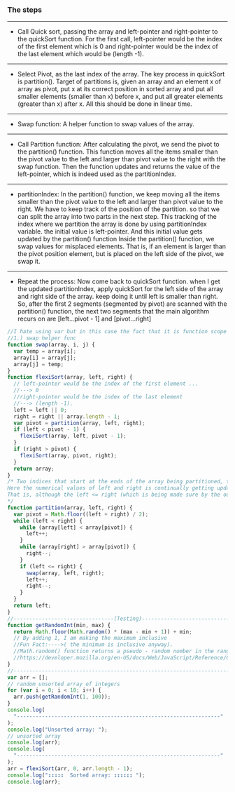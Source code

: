 ### The steps

---

- Call Quick sort, passing the array and left-pointer and right-pointer to the quickSort function. For the first call, left-pointer would be the index of the first element which is 0 and right-pointer would be the index of the last element which would be (length -1).

---

- Select Pivot, as the last index of the array. The key process in quickSort is partition(). Target of partitions is, given an array and an element x of array as pivot, put x at its correct position in sorted array and put all smaller elements (smaller than x) before x, and put all greater elements (greater than x) after x. All this should be done in linear time.

---

- Swap function: A helper function to swap values of the array.

---

- Call Partition function: After calculating the pivot, we send the pivot to the partition() function. This function moves all the items smaller than the pivot value to the left and larger than pivot value to the right with the swap function. Then the function updates and returns the value of the left-pointer, which is indeed used as the partitionIndex.

---

- partitionIndex: In the partition() function, we keep moving all the items smaller than the pivot value to the left and larger than pivot value to the right. We have to keep track of the position of the partition. so that we can split the array into two parts in the next step. This tracking of the index where we partition the array is done by using partitionIndex variable. the initial value is left-pointer. And this initial value gets updated by the partition() function
  Inside the partition() function, we swap values for misplaced elements. That is, if an element is larger than the pivot position element, but is placed on the left side of the pivot, we swap it.

---

- Repeat the process: Now come back to quickSort function. when I get the updated partitionIndex, apply quickSort for the left side of the array and right side of the array. keep doing it until left is smaller than right.
  So, after the first 2 segments (segmented by pivot) are scanned with the partition() function, the next two segments that the main algorithm recurs on are [left…pivot - 1] and [pivot…right]

```js
//I hate using var but in this case the fact that it is function scope is rather advantageous.... substituting in let for var does not accurately sort the array in this case ... a exclusivley let declared implementation can be found in the 05-quicksort.js file above.
//1.) swap helper func
function swap(array, i, j) {
  var temp = array[i];
  array[i] = array[j];
  array[j] = temp;
}
function flexiSort(array, left, right) {
  // left-pointer would be the index of the first element ...
  //---> 0
  //right-pointer would be the index of the last element
  //---> (length -1).
  left = left || 0;
  right = right || array.length - 1;
  var pivot = partition(array, left, right);
  if (left < pivot - 1) {
    flexiSort(array, left, pivot - 1);
  }
  if (right > pivot) {
    flexiSort(array, pivot, right);
  }
  return array;
}
/* Two indices that start at the ends of the array being partitioned, then move toward each other, until they detect an inversion: a pair of elements, one greater than the pivot, one smaller, that are in the wrong order relative to each other. The inverted elements are then swapped. 
Here the numerical values of left and right is continually getting updated with each inner while loop. But only if the while loop condition gets satisfied. That is, when the while loop condition is unsatisfied, e.g. for the first inner while loop, when array[left] > array[pivot] which means we have found a misplaced pair. 
That is, although the left <= right (which is being made sure by the outer while loop) the actual elements are not sorted. Meaning a left side element is larger in value than the right side element. So, the code execution then jumps out of the inner while loop and goes right in to execute the swap function.
*/
function partition(array, left, right) {
  var pivot = Math.floor((left + right) / 2);
  while (left < right) {
    while (array[left] < array[pivot]) {
      left++;
    }
    while (array[right] > array[pivot]) {
      right--;
    }
    if (left <= right) {
      swap(array, left, right);
      left++;
      right--;
    }
  }
  return left;
}
//--------------------------------(Testing)--------------------------------
function getRandomInt(min, max) {
  return Math.floor(Math.random() * (max - min + 1)) + min;
  // By adding 1, I am making the maximum inclusive
  //Fun Fact:---->( the minimum is inclusive anyway).
  //Math.random() function returns a pseudo - random number in the range from 0 inclusive --> 1 exclusive
  //https://developer.mozilla.org/en-US/docs/Web/JavaScript/Reference/Global_Objects/Math/random
}
//--------------------------------------------------------------------------
var arr = [];
// random unsorted array of integers
for (var i = 0; i < 10; i++) {
  arr.push(getRandomInt(1, 100));
}
console.log(
  "-----------------------------------------------------------------"
);
console.log("Unsorted array: ");
// unsorted array
console.log(arr);
console.log(
  "-----------------------------------------------------------------"
);
arr = flexiSort(arr, 0, arr.length - 1);
console.log("↧↧↧↧↧  Sorted array: ↧↧↧↧↧↧ ");
console.log(arr);
```
